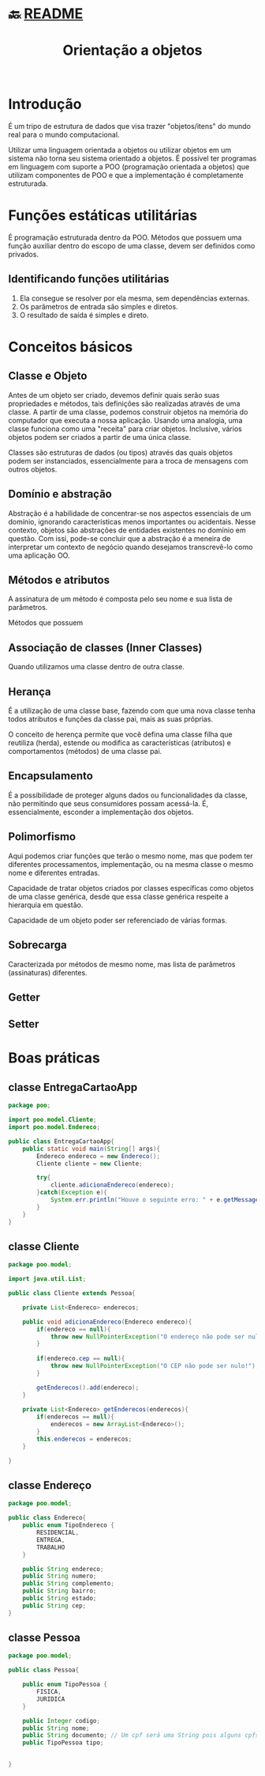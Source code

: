 # :back: [README](../../../README.md#fundamentos-da-programação)

<h1 align="center">
    Orientação a objetos
</h1>

<br>

# Introdução
É um tripo de estrutura de dados que visa trazer "objetos/itens" do mundo real para o mundo computacional.

Utilizar uma linguagem orientada a objetos ou utilizar objetos em um sistema não torna seu sistema orientado a objetos. É possível ter programas em linguagem com suporte a POO (programação orientada a objetos) que utilizam componentes de POO e que a implementação é completamente estruturada. 

# Funções estáticas utilitárias
É programação estruturada dentro da POO. Métodos que possuem uma função auxiliar dentro do escopo de uma classe, devem ser definidos como privados.

## Identificando funções utilitárias
1. Ela consegue se resolver por ela mesma, sem dependências externas.
2. Os parâmetros de entrada são simples e diretos.
3. O resultado de saída é simples e direto.


# Conceitos básicos

## Classe e Objeto
Antes de um objeto ser criado, devemos definir quais serão suas propriedades e métodos, tais definições são realizadas através de uma classe. A partir de uma classe, podemos construir objetos na memória do computador que executa a nossa aplicação. Usando uma analogia, uma classe funciona como uma "receita" para criar objetos. Inclusive, vários objetos podem ser criados a partir de uma única classe.

Classes são estruturas de dados (ou tipos) através das quais objetos podem ser instanciados, essencialmente para a troca de mensagens com outros objetos.

## Domínio e abstração
Abstração é a habilidade de concentrar-se nos aspectos essenciais de um domínio, ignorando características menos importantes ou acidentais. Nesse contexto, objetos são abstrações de entidades existentes no domínio em questão. Com issi, pode-se concluir que a abstração é a meneira de interpretar um contexto de negócio quando desejamos transcrevê-lo como uma aplicação OO.

## Métodos e atributos
A assinatura de um método é composta pelo seu nome e sua lista de parâmetros.

Métodos que possuem

## Associação de classes (Inner Classes)
Quando utilizamos uma classe dentro de outra classe.

## Herança
É a utilização de uma classe base, fazendo com que uma nova classe tenha todos atributos e funções da classe pai, mais as suas próprias.

O conceito de herença permite que você defina uma classe filha que reutiliza (herda), estende ou modifica as características (atributos) e comportamentos (métodos) de uma classe pai.

## Encapsulamento
É a possibilidade de proteger alguns dados ou funcionalidades da classe, não permitindo que seus consumidores possam acessá-la. É, essencialmente, esconder a implementação dos objetos. 

## Polimorfismo
Aqui podemos criar funções que terão o mesmo nome, mas que podem ter diferentes processamentos, implementação, ou na mesma classe o mesmo nome e diferentes entradas.

Capacidade de tratar objetos criados por classes específicas como objetos de uma classe genérica, desde que essa classe genérica respeite a hierarquia em questão.

Capacidade de um objeto poder ser referenciado de várias formas.

## Sobrecarga
Caracterizada por métodos de mesmo nome, mas lista de parâmetros (assinaturas) diferentes.

## Getter

## Setter



# Boas práticas

## classe EntregaCartaoApp
```java
package poo;

import poo.model.Cliente;
import poo.model.Endereco;

public class EntregaCartaoApp{
    public static void main(String[] args){
        Endereco endereco = new Endereco();
        Cliente cliente = new Cliente;

        try{
            cliente.adicionaEndereco(endereco);
        }catch(Exception e){
            System.err.println("Houve o seguinte erro: " + e.getMessage());
        }
    }
}
```

## classe Cliente
```java
package poo.model;

import java.util.List;

public class Cliente extends Pessoa{

    private List<Endereco> enderecos;

    public void adicionaEndereco(Endereco endereco){
        if(endereco == null){
            throw new NullPointerException("O endereço não pode ser nulo!");
        }
        
        if(endereco.cep == null){
            throw new NullPointerException("O CEP não pode ser nulo!");
        }

        getEnderecos().add(endereco);
    }
    
    private List<Endereco> getEnderecos(enderecos){
        if(enderecos == null){
            enderecos = new ArrayList<Endereco>();
        }
        this.enderecos = enderecos;
    }

}
```

## classe Endereço
```java
package poo.model;

public class Endereco{
    public enum TipoEndereco {
        RESIDENCIAL, 
        ENTREGA, 
        TRABALHO
    }

    public String endereco;
    public String numero;
    public String complemento;
    public String bairro;
    public String estado;
    public String cep;
}
```

## classe Pessoa
```java
package poo.model;

public class Pessoa{

    public enum TipoPessoa {
        FISICA,
        JURIDICA
    }

    public Integer codigo;
    public String nome;
    public String documento; // Um cpf será uma String pois alguns cpfs começam com o número zero e tipos numéricos nunca começam com zero.
    public TipoPessoa tipo;
    

}
```